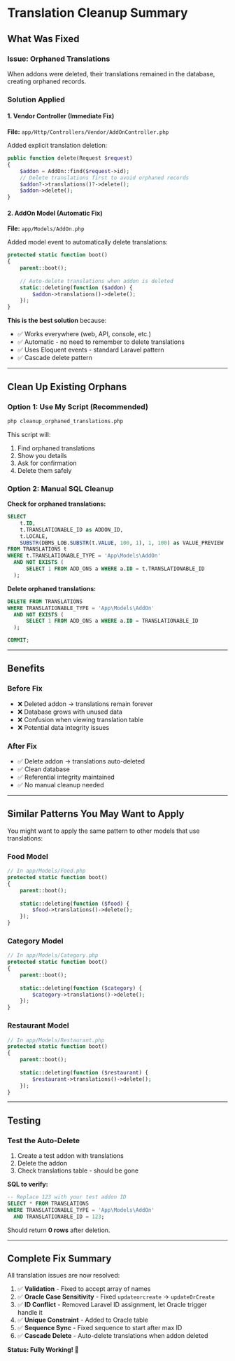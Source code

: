 # Translation Cleanup Summary

## What Was Fixed

### Issue: Orphaned Translations
When addons were deleted, their translations remained in the database, creating orphaned records.

### Solution Applied

#### 1. **Vendor Controller** (Immediate Fix)
**File:** `app/Http/Controllers/Vendor/AddOnController.php`

Added explicit translation deletion:
```php
public function delete(Request $request)
{
    $addon = AddOn::find($request->id);
    // Delete translations first to avoid orphaned records
    $addon?->translations()?->delete();
    $addon->delete();
}
```

#### 2. **AddOn Model** (Automatic Fix)
**File:** `app/Models/AddOn.php`

Added model event to automatically delete translations:
```php
protected static function boot()
{
    parent::boot();
    
    // Auto-delete translations when addon is deleted
    static::deleting(function ($addon) {
        $addon->translations()->delete();
    });
}
```

**This is the best solution** because:
- ✅ Works everywhere (web, API, console, etc.)
- ✅ Automatic - no need to remember to delete translations
- ✅ Uses Eloquent events - standard Laravel pattern
- ✅ Cascade delete pattern

---

## Clean Up Existing Orphans

### Option 1: Use My Script (Recommended)
```bash
php cleanup_orphaned_translations.php
```

This script will:
1. Find orphaned translations
2. Show you details
3. Ask for confirmation
4. Delete them safely

### Option 2: Manual SQL Cleanup

**Check for orphaned translations:**
```sql
SELECT 
    t.ID,
    t.TRANSLATIONABLE_ID as ADDON_ID,
    t.LOCALE,
    SUBSTR(DBMS_LOB.SUBSTR(t.VALUE, 100, 1), 1, 100) as VALUE_PREVIEW
FROM TRANSLATIONS t
WHERE t.TRANSLATIONABLE_TYPE = 'App\Models\AddOn'
  AND NOT EXISTS (
      SELECT 1 FROM ADD_ONS a WHERE a.ID = t.TRANSLATIONABLE_ID
  );
```

**Delete orphaned translations:**
```sql
DELETE FROM TRANSLATIONS
WHERE TRANSLATIONABLE_TYPE = 'App\Models\AddOn'
  AND NOT EXISTS (
      SELECT 1 FROM ADD_ONS a WHERE a.ID = TRANSLATIONABLE_ID
  );

COMMIT;
```

---

## Benefits

### Before Fix
- ❌ Deleted addon → translations remain forever
- ❌ Database grows with unused data
- ❌ Confusion when viewing translation table
- ❌ Potential data integrity issues

### After Fix
- ✅ Delete addon → translations auto-deleted
- ✅ Clean database
- ✅ Referential integrity maintained
- ✅ No manual cleanup needed

---

## Similar Patterns You May Want to Apply

You might want to apply the same pattern to other models that use translations:

### Food Model
```php
// In app/Models/Food.php
protected static function boot()
{
    parent::boot();
    
    static::deleting(function ($food) {
        $food->translations()->delete();
    });
}
```

### Category Model
```php
// In app/Models/Category.php
protected static function boot()
{
    parent::boot();
    
    static::deleting(function ($category) {
        $category->translations()->delete();
    });
}
```

### Restaurant Model
```php
// In app/Models/Restaurant.php
protected static function boot()
{
    parent::boot();
    
    static::deleting(function ($restaurant) {
        $restaurant->translations()->delete();
    });
}
```

---

## Testing

### Test the Auto-Delete
1. Create a test addon with translations
2. Delete the addon
3. Check translations table - should be gone

**SQL to verify:**
```sql
-- Replace 123 with your test addon ID
SELECT * FROM TRANSLATIONS
WHERE TRANSLATIONABLE_TYPE = 'App\Models\AddOn'
  AND TRANSLATIONABLE_ID = 123;
```

Should return **0 rows** after deletion.

---

## Complete Fix Summary

All translation issues are now resolved:

1. ✅ **Validation** - Fixed to accept array of names
2. ✅ **Oracle Case Sensitivity** - Fixed `updateorcreate` → `updateOrCreate`
3. ✅ **ID Conflict** - Removed Laravel ID assignment, let Oracle trigger handle it
4. ✅ **Unique Constraint** - Added to Oracle table
5. ✅ **Sequence Sync** - Fixed sequence to start after max ID
6. ✅ **Cascade Delete** - Auto-delete translations when addon deleted

**Status: Fully Working! 🎉**

